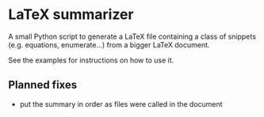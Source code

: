 # LaTeX summarizer

A small Python script to generate a LaTeX file containing a class of snippets (e.g. equations, enumerate...) from a bigger LaTeX document.

See the examples for instructions on how to use it.

## Planned fixes

- put the summary in order as files were called in the document